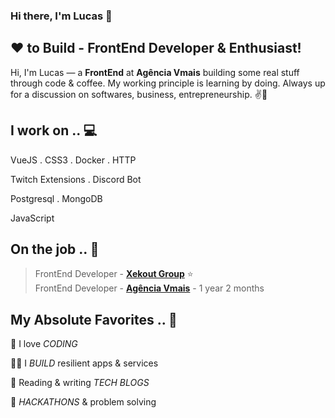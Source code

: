 ### Hi there, I'm Lucas 👋
## ❤ to Build - FrontEnd Developer & Enthusiast!

Hi, I'm Lucas — a **FrontEnd** at **Agência Vmais** building some real stuff through code & coffee. My working principle is learning by doing. Always up for a discussion on  softwares, business, entrepreneurship. ✌💖 

<!-- section - skills -->

## I work on .. 💻

VueJS . CSS3 . Docker . HTTP

Twitch Extensions . Discord Bot

Postgresql . MongoDB

JavaScript

<!-- section - skills -->

## On the job .. 💯

> FrontEnd Developer - [**Xekout Group**](https://xekout.app/) ⭐ <br>
> FrontEnd Developer - [**Agência Vmais**](https://agenciavmais.com.br) - 1 year 2 months


## My Absolute Favorites .. 💖

🦄 I love _CODING_

👨‍💻 I _BUILD_ resilient apps & services

📰 Reading & writing _TECH BLOGS_

🍕 _HACKATHONS_ & problem solving

<!-- section - interests -->
